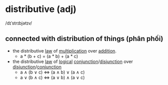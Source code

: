 # distributive (adj)

/dɪˈstrɪbjətɪv/

## connected with distribution of things (phân phối)

- the distributive [law](../l/law-n.md#a-scientific-rule-that-somebody-has-stated-to-explain-a-natural-process) of [multiplication](../m/multiplication-n.md#the-act-or-process-of-multiplying-numbers) over [addition](../a/addition-n.md#a-process-of-adding-two-or-more-numbers-together-to-find-their-total).
  - a * (b + c) = (a * b) + (a * c)
- the distributive [law](../l/law-n.md#a-scientific-rule-that-somebody-has-stated-to-explain-a-natural-process) of [logical](../l/logical-adj.md#following-or-able-to-follow-the-rules-of-logic-in-which-ideas-or-facts-are-based-on-other-true-ideas-or-facts) [conjunction](../c/conjunction-n.md#a-combination-of-events-etc-that-causes-a-particular-result)/[disjunction](disjunction-n.md#a-different-between-two-things-that-you-would-expect-to-be-in-agreement-with-each-other) over [disjunction](disjunction-n.md#a-different-between-two-things-that-you-would-expect-to-be-in-agreement-with-each-other)/[conjunction](../c/conjunction-n.md#a-combination-of-events-etc-that-causes-a-particular-result)
  - a &#x2227; (b &#x2228; c) &#x21D4; (a &#x2227; b) &#x2228; (a &#x2227; c)
  - a &#x2228; (b &#x2227; c) &#x21D4; (a &#x2228; b) &#x2227; (a &#x2228; c)